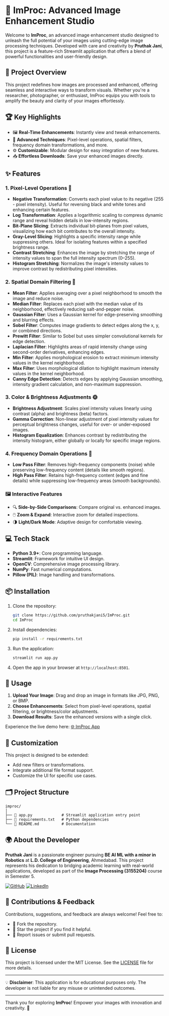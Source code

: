 # 🌟 ImProc: Advanced Image Enhancement Studio

Welcome to **ImProc**, an advanced image enhancement studio designed to unleash the full potential of your images using cutting-edge image processing techniques. Developed with care and creativity by **Pruthak Jani**, this project is a feature-rich Streamlit application that offers a blend of powerful functionalities and user-friendly design.

## 🎯 Project Overview

This project redefines how images are processed and enhanced, offering seamless and interactive ways to transform visuals. Whether you're a researcher, photographer, or enthusiast, ImProc equips you with tools to amplify the beauty and clarity of your images effortlessly.

## 🏆 Key Highlights

- 🖼️ **Real-Time Enhancements**: Instantly view and tweak enhancements.
- 🌈 **Advanced Techniques**: Pixel-level operations, spatial filters, frequency domain transformations, and more.
- ⚙️ **Customizable**: Modular design for easy integration of new features.
- 📥 **Effortless Downloads**: Save your enhanced images directly.

## ✨ Features

### 1. Pixel-Level Operations 🎨

- **Negative Transformation**: Converts each pixel value to its negative (255 - pixel intensity). Useful for reversing black and white tones and enhancing certain features.
- **Log Transformation**: Applies a logarithmic scaling to compress dynamic range and reveal hidden details in low-intensity regions.
- **Bit-Plane Slicing**: Extracts individual bit-planes from pixel values, visualizing how each bit contributes to the overall intensity.
- **Gray-Level Slicing**: Highlights a specific intensity range while suppressing others. Ideal for isolating features within a specified brightness range.
- **Contrast Stretching**: Enhances the image by stretching the range of intensity values to span the full intensity spectrum (0–255).
- **Histogram Stretching**: Normalizes the image's intensity values to improve contrast by redistributing pixel intensities.

### 2. Spatial Domain Filtering 🌌

- **Mean Filter**: Applies averaging over a pixel neighborhood to smooth the image and reduce noise.
- **Median Filter**: Replaces each pixel with the median value of its neighborhood, effectively reducing salt-and-pepper noise.
- **Gaussian Filter**: Uses a Gaussian kernel for edge-preserving smoothing and blurring effects.
- **Sobel Filter**: Computes image gradients to detect edges along the x, y, or combined directions.
- **Prewitt Filter**: Similar to Sobel but uses simpler convolutional kernels for edge detection.
- **Laplacian Filter**: Highlights areas of rapid intensity change using second-order derivatives, enhancing edges.
- **Min Filter**: Applies morphological erosion to extract minimum intensity values in the kernel neighborhood.
- **Max Filter**: Uses morphological dilation to highlight maximum intensity values in the kernel neighborhood.
- **Canny Edge Detection**: Detects edges by applying Gaussian smoothing, intensity gradient calculation, and non-maximum suppression.

### 3. Color & Brightness Adjustments 🌞

- **Brightness Adjustment**: Scales pixel intensity values linearly using contrast (alpha) and brightness (beta) factors.
- **Gamma Correction**: Non-linear adjustment of pixel intensity values for perceptual brightness changes, useful for over- or under-exposed images.
- **Histogram Equalization**: Enhances contrast by redistributing the intensity histogram, either globally or locally for specific image regions.

### 4. Frequency Domain Operations 📡

- **Low Pass Filter**: Removes high-frequency components (noise) while preserving low-frequency content (details like smooth regions).
- **High Pass Filter**: Retains high-frequency content (edges and fine details) while suppressing low-frequency areas (smooth backgrounds).

### 🖼️ Interactive Features

- 🔍 **Side-by-Side Comparisons**: Compare original vs. enhanced images.
- 🖱️ **Zoom & Expand**: Interactive zoom for detailed inspections.
- 🌗 **Light/Dark Mode**: Adaptive design for comfortable viewing.

## 💻 Tech Stack

- **Python 3.9+**: Core programming language.
- **Streamlit**: Framework for intuitive UI design.
- **OpenCV**: Comprehensive image processing library.
- **NumPy**: Fast numerical computations.
- **Pillow (PIL)**: Image handling and transformations.

## 📦 Installation

1. Clone the repository:
   ```bash
   git clone https://github.com/pruthakjani5/ImProc.git
   cd ImProc
   ```

2. Install dependencies:
   ```bash
   pip install -r requirements.txt
   ```

3. Run the application:
   ```bash
   streamlit run app.py
   ```

4. Open the app in your browser at `http://localhost:8501`.

## 🚀 Usage

1. **Upload Your Image**: Drag and drop an image in formats like JPG, PNG, or BMP.
2. **Choose Enhancements**: Select from pixel-level operations, spatial filtering, or brightness/color adjustments.
3. **Download Results**: Save the enhanced versions with a single click.

Experience the live demo here: [🌐 ImProc App](https://improc-app.streamlit.app/)

## 🔧 Customization

This project is designed to be extended:
- Add new filters or transformations.
- Integrate additional file format support.
- Customize the UI for specific use cases.

## 🗂️ Project Structure

```
improc/
│
├── 📄 app.py             # Streamlit application entry point
├── 📄 requirements.txt   # Python dependencies
└── 📄 README.md          # Documentation
```

## 🌍 About the Developer

**Pruthak Jani** is a passionate engineer pursuing **BE AI ML with a minor in Robotics** at **L.D. College of Engineering**, Ahmedabad. This project represents his dedication to bridging academic learning with real-world applications, developed as part of the **Image Processing (3155204)** course in Semester 5.

[![GitHub](https://img.shields.io/badge/GitHub-Profile-blue?style=flat&logo=github)](https://github.com/pruthakjani5)
[![LinkedIn](https://img.shields.io/badge/LinkedIn-Profile-blue?style=flat&logo=linkedin)](https://www.linkedin.com/in/pruthak-jani/)

## 🤝 Contributions & Feedback

Contributions, suggestions, and feedback are always welcome! Feel free to:
- 🍴 Fork the repository.
- 🌟 Star the project if you find it helpful.
- 🐛 Report issues or submit pull requests.

## 📜 License

This project is licensed under the MIT License. See the [LICENSE](LICENSE) file for more details.

---

💡 **Disclaimer**: This application is for educational purposes only. The developer is not liable for any misuse or unintended outcomes.

---

Thank you for exploring **ImProc**! Empower your images with innovation and creativity. 🌟
